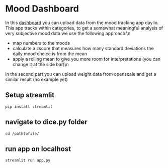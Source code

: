 # Mood Dashboard

In this [dashboard](https://mood.kbstn.io/) you can upload data from the mood tracking app daylio. This app tracks within categories,
to get a somewhat meaningful analysis of very subjective mood data we use the following approach:\n
- map numbers to the moods
- calculate a zscore that measures how many standard deviations the daily mood choice is from the mean
- apply a rolling mean to give you more room for interpretations (you can change it at the side bar)\n

In the second part you can upload weight data from openscale and get a similar result (no example yet)


## Setup streamlit

```
pip install streamlit
```
## navigate to dice.py folder
```
cd /pathtofile/
```

## run app on localhost
```
streamlit run app.py
```
